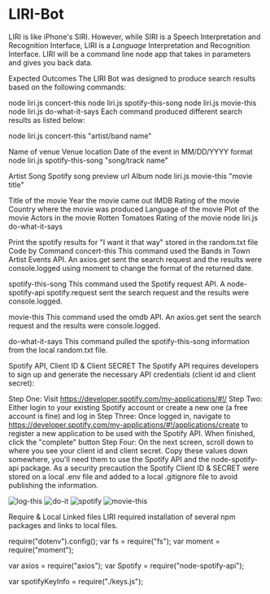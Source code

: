 # LIRI-Bot
LIRI is like iPhone's SIRI. However, while SIRI is a Speech Interpretation and Recognition Interface, LIRI is a _Language_ Interpretation and Recognition Interface. LIRI will be a command line node app that takes in parameters and gives you back data.


Expected Outcomes
The LIRI Bot was designed to produce search results based on the following commands:

node liri.js concert-this
node liri.js spotify-this-song
node liri.js movie-this
node liri.js do-what-it-says
Each command produced different search results as listed below:

node liri.js concert-this "artist/band name"

Name of venue
Venue location
Date of the event in MM/DD/YYYY format
node liri.js spotify-this-song "song/track name"

Artist
Song
Spotify song preview url
Album
node liri.js movie-this "movie title"

Title of the movie
Year the movie came out
IMDB Rating of the movie
Country where the movie was produced
Language of the movie
Plot of the movie
Actors in the movie
Rotten Tomatoes Rating of the movie
node liri.js do-what-it-says

Print the spotify results for "I want it that way" stored in the random.txt file
Code by Command
concert-this
This command used the Bands in Town Artist Events API. An axios.get sent the search request and the results were console.logged using moment to change the format of the returned date.

    

spotify-this-song
This command used the Spotify request API. A node-spotify-api spotify.request sent the search request and the results were console.logged.

movie-this
This command used the omdb API. An axios.get sent the search request and the results were console.logged.

do-what-it-says
This command pulled the spotify-this-song information from the local random.txt file.


Spotify API, Client ID & Client SECRET
The Spotify API requires developers to sign up and generate the necessary API credentials (client id and client secret):

Step One: Visit https://developer.spotify.com/my-applications/#!/
Step Two: Either login to your existing Spotify account or create a new one (a free account is fine) and log in
Step Three: Once logged in, navigate to https://developer.spotify.com/my-applications/#!/applications/create to register a new application to be used with the Spotify API. When finished, click the "complete" button
Step Four: On the next screen, scroll down to where you see your client id and client secret. Copy these values down somewhere, you'll need them to use the Spotify API and the node-spotify-api package.
As a security precaution the Spotify Client ID & SECRET were stored on a local .env file and added to a local .gitignore file to avoid publishing the information.


![log-this](https://user-images.githubusercontent.com/54006976/68720877-60691280-0576-11ea-8665-96ae7a335cd7.gif)
![do-it](https://user-images.githubusercontent.com/54006976/68720887-63fc9980-0576-11ea-8a48-fa3bce95534f.gif)
![spotify](https://user-images.githubusercontent.com/54006976/68720892-65c65d00-0576-11ea-96d9-cdb6d57e3c28.gif)
![movie-this](https://user-images.githubusercontent.com/54006976/68720894-66f78a00-0576-11ea-9454-e3820e111933.gif)



Require & Local Linked files
LIRI required installation of several npm packages and links to local files.

require("dotenv").config();
var fs = require("fs");
var moment = require("moment");

var axios = require("axios");
var Spotify = require("node-spotify-api");

var spotifyKeyInfo = require("./keys.js");
